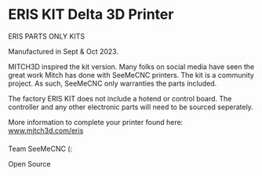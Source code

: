 ERIS KIT Delta 3D Printer
=========================

ERIS PARTS ONLY KITS

Manufactured in Sept & Oct 2023. 

MITCH3D inspired the kit version.  Many folks on social media have seen the great work Mitch has done with SeeMeCNC printers.  The kit is a community project.  As such, SeeMeCNC only warranties the parts included. 

The factory ERIS KIT does not include a hotend or control board.  The controller and any other electronic parts will need to be sourced seperately.

More information to complete your printer found here:
www.mitch3d.com/eris


####

Team SeeMeCNC (:

Open Source

